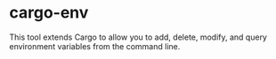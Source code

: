 # cargo-env
This tool extends Cargo to allow you to add, delete, modify, and query environment variables from the command line.
